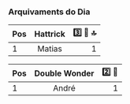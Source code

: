 ### Arquivaments do Dia
|Pos| Hattrick|:three: :tophat: :top:|  
|:--|:--------:     |---:| 
| 1 | Matias| 1  |

|Pos| Double Wonder|:two: :gun:|  
|:--|:--------:     |---:| 
| 1 | André| 1  |